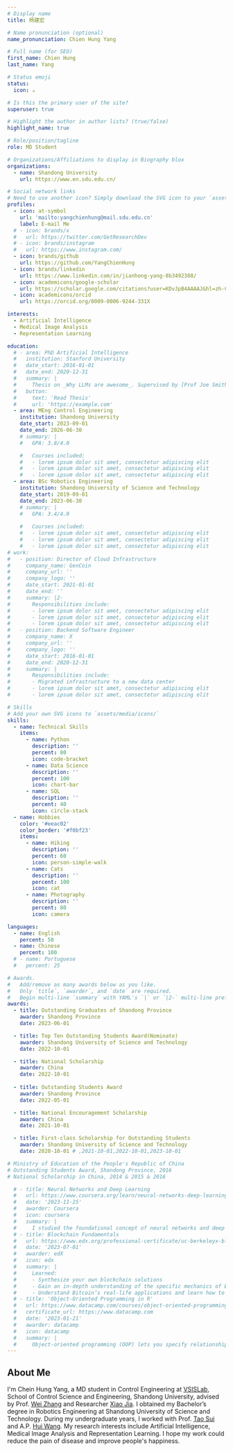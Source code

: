 ```yaml
---
# Display name
title: 杨建宏

# Name pronunciation (optional)
name_pronunciation: Chien Hung Yang

# Full name (for SEO)
first_name: Chien Hung
last_name: Yang

# Status emoji
status:
  icon: ☕️

# Is this the primary user of the site?
superuser: true

# Highlight the author in author lists? (true/false)
highlight_name: true

# Role/position/tagline
role: MD Student

# Organizations/Affiliations to display in Biography blox
organizations:
  - name: Shandong University
    url: https://www.en.sdu.edu.cn/

# Social network links
# Need to use another icon? Simply download the SVG icon to your `assets/media/icons/` folder.
profiles:
  - icon: at-symbol
    url: 'mailto:yangchienhung@mail.sdu.edu.cn'
    label: E-mail Me
  # - icon: brands/x
  #   url: https://twitter.com/GetResearchDev
  # - icon: brands/instagram
  #   url: https://www.instagram.com/
  - icon: brands/github
    url: https://github.com/YangChienHung
  - icon: brands/linkedin
    url: https://www.linkedin.com/in/jianhong-yang-8b3492308/
  - icon: academicons/google-scholar
    url: https://scholar.google.com/citations?user=KDvJpB4AAAAJ&hl=zh-CN
  - icon: academicons/orcid
    url: https://orcid.org/0009-0006-9244-331X

interests:
  - Artificial Intelligence
  - Medical Image Analysis
  - Representation Learning

education:
  # - area: PhD Artificial Intelligence
  #   institution: Stanford University
  #   date_start: 2016-01-01
  #   date_end: 2020-12-31
  #   summary: |
  #     Thesis on _Why LLMs are awesome_. Supervised by [Prof Joe Smith](https://example.com). Presented papers at 5 IEEE conferences with the contributions being published in 2 Springer journals.
  #   button:
  #     text: 'Read Thesis'
  #     url: 'https://example.com'
  - area: MEng Control Engineering
    institution: Shandong University
    date_start: 2023-09-01
    date_end: 2026-06-30
    # summary: |
    #   GPA: 3.8/4.0

    #   Courses included:
    #   - lorem ipsum dolor sit amet, consectetur adipiscing elit
    #   - lorem ipsum dolor sit amet, consectetur adipiscing elit
    #   - lorem ipsum dolor sit amet, consectetur adipiscing elit
  - area: BSc Robotics Engineering
    institution: Shandong University of Science and Technology
    date_start: 2019-09-01
    date_end: 2023-06-30
    # summary: |
    #   GPA: 3.4/4.0
      
    #   Courses included:
    #   - lorem ipsum dolor sit amet, consectetur adipiscing elit
    #   - lorem ipsum dolor sit amet, consectetur adipiscing elit
    #   - lorem ipsum dolor sit amet, consectetur adipiscing elit
# work:
#   - position: Director of Cloud Infrastructure
#     company_name: GenCoin
#     company_url: ''
#     company_logo: ''
#     date_start: 2021-01-01
#     date_end: ''
#     summary: |2-
#       Responsibilities include:
#       - lorem ipsum dolor sit amet, consectetur adipiscing elit
#       - lorem ipsum dolor sit amet, consectetur adipiscing elit
#       - lorem ipsum dolor sit amet, consectetur adipiscing elit
#   - position: Backend Software Engineer
#     company_name: X
#     company_url: ''
#     company_logo: ''
#     date_start: 2016-01-01
#     date_end: 2020-12-31
#     summary: |
#       Responsibilities include:
#       - Migrated infrastructure to a new data center
#       - lorem ipsum dolor sit amet, consectetur adipiscing elit
#       - lorem ipsum dolor sit amet, consectetur adipiscing elit

# Skills
# Add your own SVG icons to `assets/media/icons/`
skills:
  - name: Technical Skills
    items:
      - name: Python
        description: ''
        percent: 80
        icon: code-bracket
      - name: Data Science
        description: ''
        percent: 100
        icon: chart-bar
      - name: SQL
        description: ''
        percent: 40
        icon: circle-stack
  - name: Hobbies
    color: '#eeac02'
    color_border: '#f0bf23'
    items:
      - name: Hiking
        description: ''
        percent: 60
        icon: person-simple-walk
      - name: Cats
        description: ''
        percent: 100
        icon: cat
      - name: Photography
        description: ''
        percent: 80
        icon: camera

languages:
  - name: English
    percent: 50
  - name: Chinese
    percent: 100
  # - name: Portuguese
  #   percent: 25

# Awards.
#   Add/remove as many awards below as you like.
#   Only `title`, `awarder`, and `date` are required.
#   Begin multi-line `summary` with YAML's `|` or `|2-` multi-line prefix and indent 2 spaces below.
awards:
  - title: Outstanding Graduates of Shandong Province
    awarder: Shandong Province
    date: 2023-06-01

  - title: Top Ten Outstanding Students Award(Nominate)
    awarder: Shandong University of Science and Technology
    date: 2022-10-01

  - title: National Scholarship
    awarder: China
    date: 2022-10-01
  
  - title: Outstanding Students Award
    awarder: Shandong Province
    date: 2022-05-01

  - title: National Encouragement Scholarship
    awarder: China
    date: 2021-10-01

  - title: First-class Scholarship for Outstanding Students
    awarder: Shandong University of Science and Technology
    date: 2020-10-01 # ,2021-10-01,2022-10-01,2023-10-01

# Ministry of Education of the People's Republic of China
# Outstanding Students Award, Shandong Province, 2016
# National Scholarship in China, 2014 & 2015 & 2016

  # - title: Neural Networks and Deep Learning
  #   url: https://www.coursera.org/learn/neural-networks-deep-learning
  #   date: '2023-11-25'
  #   awarder: Coursera
  #   icon: coursera
  #   summary: |
  #     I studied the foundational concept of neural networks and deep learning. By the end, I was familiar with the significant technological trends driving the rise of deep learning; build, train, and apply fully connected deep neural networks; implement efficient (vectorized) neural networks; identify key parameters in a neural network’s architecture; and apply deep learning to your own applications.
  # - title: Blockchain Fundamentals
  #   url: https://www.edx.org/professional-certificate/uc-berkeleyx-blockchain-fundamentals
  #   date: '2023-07-01'
  #   awarder: edX
  #   icon: edx
  #   summary: |
  #     Learned:
  #     - Synthesize your own blockchain solutions
  #     - Gain an in-depth understanding of the specific mechanics of Bitcoin
  #     - Understand Bitcoin’s real-life applications and learn how to attack and destroy Bitcoin, Ethereum, smart contracts and Dapps, and alternatives to Bitcoin’s Proof-of-Work consensus algorithm
  # - title: 'Object-Oriented Programming in R'
  #   url: https://www.datacamp.com/courses/object-oriented-programming-with-s3-and-r6-in-r
  #   certificate_url: https://www.datacamp.com
  #   date: '2023-01-21'
  #   awarder: datacamp
  #   icon: datacamp
  #   summary: |
  #     Object-oriented programming (OOP) lets you specify relationships between functions and the objects that they can act on, helping you manage complexity in your code. This is an intermediate level course, providing an introduction to OOP, using the S3 and R6 systems. S3 is a great day-to-day R programming tool that simplifies some of the functions that you write. R6 is especially useful for industry-specific analyses, working with web APIs, and building GUIs.
---
```


## About Me

I'm Chein Hung Yang, a MD student in Control Engineering at [VSISLab](http://www.vsislab.com), School of Control Science and Engineering, Shandong University, advised by Prof. [Wei Zhang](https://brain.sdu.edu.cn/info/1092/1093.htm) and Researcher [Xiao Jia](https://faculty.sdu.edu.cn/jiaxiao/zh_CN/index.htm). I obtained my Bachelor’s degree in Robotics Engineering at Shandong University of Science and Technology. During my undergraduate years, I worked with Prof. [Tao Sui](https://xindian.sdust.edu.cn/info/1045/1544.htm) and A.P. [Hui Wang](https://xindian.sdust.edu.cn/info/1032/2446.htm). My research interests include Artificial Intelligence, Medical Image Analysis and Representation Learning. I hope my work could reduce the pain of disease and improve people's happiness.